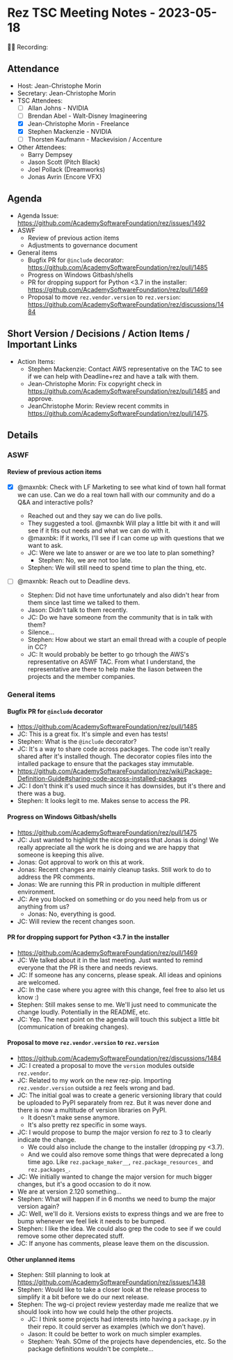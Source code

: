 # Rez TSC Meeting Notes - 2023-05-18

:movie_camera::scroll: Recording: <link to recording>

## Attendance

* Host: Jean-Christophe Morin
* Secretary: Jean-Christophe Morin
* TSC Attendees:
  * [ ] Allan Johns - NVIDIA
  * [ ] Brendan Abel - Walt-Disney Imagineering
  * [x] Jean-Christophe Morin - Freelance
  * [x] Stephen Mackenzie - NVIDIA
  * [ ] Thorsten Kaufmann - Mackevision / Accenture
* Other Attendees:
  * Barry Dempsey
  * Jason Scott (Pitch Black)
  * Joel Pollack (Dreamworks)
  * Jonas Avrin (Encore VFX)

## Agenda
* Agenda Issue: https://github.com/AcademySoftwareFoundation/rez/issues/1492
* ASWF
  * Review of previous action items
  * Adjustments to governance document
* General items
  * Bugfix PR for `@include` decorator: https://github.com/AcademySoftwareFoundation/rez/pull/1485
  * Progress on Windows Gitbash/shells
  * PR for dropping support for Python <3.7 in the installer: https://github.com/AcademySoftwareFoundation/rez/pull/1469
  * Proposal to move `rez.vendor.version` to `rez.version`: https://github.com/AcademySoftwareFoundation/rez/discussions/1484


## Short Version / Decisions / Action Items / Important Links

* Action Items:
  * Stephen Mackenzie: Contact AWS representative on the TAC to see if we can help with Deadline+rez and have a talk with them.
  * Jean-Christophe Morin: Fix copyright check in https://github.com/AcademySoftwareFoundation/rez/pull/1485 and approve.
  * JeanChristophe Morin: Review recent commits in https://github.com/AcademySoftwareFoundation/rez/pull/1475.

## Details

### ASWF

#### Review of previous action items

* [x] @maxnbk: Check with LF Marketing to see what kind of town hall format we can use. Can we do a real town hall with our community and do a Q&A and interactive polls?
  * Reached out and they say we can do live polls.
  * They suggested a tool. @maxnbk Will play a little bit with it and will see if it fits out needs and what we can do with it.
  * @maxnbk: If it works, I'll see if I can come up with questions that we want to ask.
  * JC: Were we late to answer or are we too late to plan something?
    * Stephen: No, we are not too late.
  * Stephen: We will still need to spend time to plan the thing, etc.

* [ ] @maxnbk: Reach out to Deadline devs.
  * Stephen: Did not have time unfortunately and also didn't hear from them since last time we talked to them.
  * Jason: Didn't talk to them recently.
  * JC: Do we have someone from the community that is in talk with them?
  * Silence...
  * Stephen: How about we start an email thread with a couple of people in CC?
  * JC: It would probably be better to go trhough the AWS's representative on ASWF TAC. From what I understand,
    the representative are there to help make the liason between the projects and the member companies.

### General items

#### Bugfix PR for `@include` decorator

* https://github.com/AcademySoftwareFoundation/rez/pull/1485
* JC: This is a great fix. It's simple and even has tests!
* Stephen: What is the `@include` decorator?
* JC: It's a way to share code across packages. The code isn't really shared after it's installed though.
  The decorator copies files into the intalled package to ensure that the packages stay immutable.
* https://github.com/AcademySoftwareFoundation/rez/wiki/Package-Definition-Guide#sharing-code-across-installed-packages
* JC: I don't think it's used much since it has downsides, but it's there and there was a bug.
* Stephen: It looks legit to me. Makes sense to access the PR.

#### Progress on Windows Gitbash/shells

* https://github.com/AcademySoftwareFoundation/rez/pull/1475
* JC: Just wanted to highlight the nice progress that Jonas is doing! We really appreciate all the work he is doing
  and we are happy that someone is keeping this alive.
* Jonas: Got approval to work on this at work.
* Jonas: Recent changes are mainly cleanup tasks. Still work to do to address the PR comments.
* Jonas: We are running this PR in production in multiple different environment.
* JC: Are you blocked on something or do you need help from us or anything from us?
  * Jonas: No, everything is good.
* JC: Will review the recent changes soon.

#### PR for dropping support for Python <3.7 in the installer

* https://github.com/AcademySoftwareFoundation/rez/pull/1469
* JC: We talked about it in the last meeting. Just wanted to remind everyone that the PR is there and needs reviews.
* JC: If someone has any concerns, please speak. All ideas and opinions are welcomed.
* JC: In the case where you agree with this change, feel free to also let us know :)
* Stephen: Still makes sense to me. We'll just need to communicate the change loudly. Potentially in the README, etc.
* JC: Yep. The next point on the agenda will touch this subject a little bit (communication of breaking changes).

#### Proposal to move `rez.vendor.version` to `rez.version`

* https://github.com/AcademySoftwareFoundation/rez/discussions/1484
* JC: I created a proposal to move the `version` modules outside `rez.vendor`.
* JC: Related to my work on the new rez-pip. Importing `rez.vendor.version` outside a rez feels wrong and bad.
* JC: The initial goal was to create a generic versioning library that could be uploaded to PyPI separately
      from rez. But it was never done and there is now a multitude of version libraries on PyPI.
  * It doesn't make sense anymore.
  * It's also pretty rez specific in some ways.
* JC: I would propose to bump the major version fo rez to 3 to clearly indicate the change.
  * We could also include the change to the installer (dropping py <3.7).
  * And we could also remove some things that were deprecated a long time ago. Like `rez.package_maker__`, `rez.package_resources_` and `rez.packages_`.
* JC: We initially wanted to change the major version for much bigger changes, but it's a good occasion to do it now.
* We are at version 2.120 something...
* Stephen: What will happen if in 6 months we need to bump the major version again?
* JC: Well, we'll do it. Versions exists to express things and we are free to bump whenever we feel liek it needs to be bumped.
* Stephen: I like the idea. We could also grep the code to see if we could remove some other deprecated stuff.
* JC: If anyone has comments, please leave them on the discussion.

#### Other unplanned items

* Stephen: Still planning to look at https://github.com/AcademySoftwareFoundation/rez/issues/1438
* Stephen: Would like to take a closer look at the release process to simplify it a bit before we do our next release.
* Stephen: The wg-ci project review yesterday made me realize that we should look into how we could help the other projects.
  * JC: I think some projects had interests into having a `package.py` in their repo. It could server as examples (which we don't have).
  * Jason: It could be better to work on much simpler examples.
  * Stephen: Yeah. SOme of the projects have dependencies, etc. So the package definitions wouldn't be complete...
